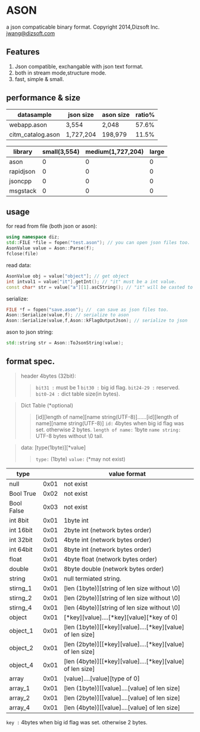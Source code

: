 ASON
====
a json compaticable binary format.
Copyright 2014,Dizsoft Inc. jwang@dizsoft.com

Features
----
1. Json compatible, exchangable with json text format.
2. both in stream mode,structure mode.
3. fast, simple & small.

performance & size
----
datasample       | json size | ason size | ratio%
-----------------|-----------|-----------|-------
webapp.ason      |3,554      |2,048      |57.6%
citm_catalog.ason|1,727,204  |198,979    |11.5%

library      |small(3,554)    |medium(1,727,204)   |large
-------------|---------|---------|---------
ason         |0|0|0
rapidjson    |0|0|0
jsoncpp      |0|0|0
msgstack     |0|0|0

usage
----
for read from file (both json or ason):
``` cpp
using namespace diz;
std::FILE *file = fopen("test.ason"); // you can open json files too.
AsonValue value = Ason::Parse(f);
fclose(file)
```
read data:
``` cpp
AsonValue obj = value["object"]; // get object
int intval1 = value["it"].getInt(); // "it" must be a int value.
const char* str = value["a"][1].asCString(); // "it" will be casted to int automatically.
```
serialize:
``` cpp
FILE *f = fopen("save.ason"); //  can save as json files too.
Ason::Serialize(value,f); // serialize to ason
Ason::Serialize(value,f,Ason::kFlagOutputJson); // serialize to json
```
ason to json string:
``` cpp
std::string str = Ason::ToJsonString(value);
```

format spec.
----
>header 4bytes (32bit):
>>`bit31 :` must be 1
`bit30 :` big id flag.
`bit24-29 :` reserved.
`bit0-24 :` dict table size(in bytes).

>Dict Table (*optional)
>>[id][length of name][name string(UTF-8)]......[id][length of name][name string(UTF-8)]
`id:` 4bytes when big id flag was set. otherwise 2 bytes.
`length of name:` 1byte
`name string:` UTF-8 bytes without \0 tail.

>data: [type(1byte)][*value]
>>`type:` (1byte)
>>`value:` (*may not exist)

type      |    |value format
----------|----|---------------------------------------------------------------
null      |0x01|not exist
Bool True |0x02|not exist
Bool False|0x03|not exist
int 8bit  |0x01|1byte int
int 16bit |0x01|2byte int (network bytes order)
int 32bit |0x01|4byte int (network bytes order)
int 64bit |0x01|8byte int (network bytes order)
float     |0x01|4byte float (network bytes order)
double    |0x01|8byte double (network bytes order)
string    |0x01|null termiated string.
stirng_1  |0x01|[len (1byte)][string of len size without \0]
stirng_2  |0x01|[len (2byte)][string of len size without \0]
stirng_4  |0x01|[len (4byte)][string of len size without \0]
object    |0x01|[*key][value]....[*key][value][*key of 0]
object_1  |0x01|[len (1byte)][[*key][value]....[*key][value] of len size]
object_2  |0x01|[len (2byte)][[*key][value]....[*key][value] of len size]
object_4  |0x01|[len (4byte)][[*key][value]....[*key][value] of len size]
array     |0x01|[value]....[value][type of 0]
array_1   |0x01|[len (1byte)][[value]....[value] of len size]
array_2   |0x01|[len (2byte)][[value]....[value] of len size]
array_4   |0x01|[len (4byte)][[value]....[value] of len size]

`key :` 4bytes when big id flag was set. otherwise 2 bytes.

